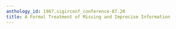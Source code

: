 ```yaml
---
anthology_id: 1987.sigirconf_conference-87.20
title: A Formal Treatment of Missing and Imprecise Information
---
```

